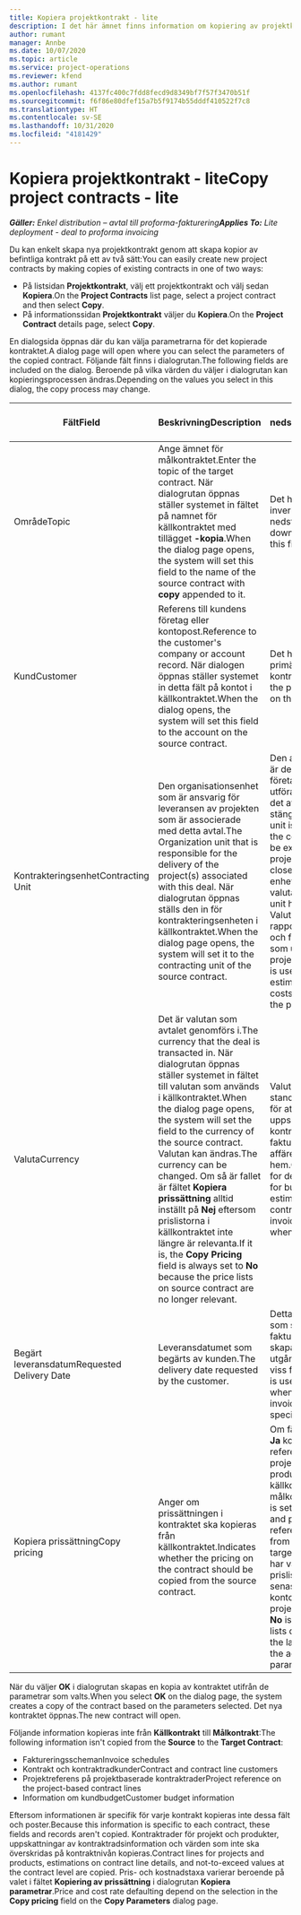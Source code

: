```yaml
---
title: Kopiera projektkontrakt - lite
description: I det här ämnet finns information om kopiering av projektkontrakt i Project Operations.
author: rumant
manager: Annbe
ms.date: 10/07/2020
ms.topic: article
ms.service: project-operations
ms.reviewer: kfend
ms.author: rumant
ms.openlocfilehash: 4137fc400c7fdd8fecd9d8349bf7f57f3470b51f
ms.sourcegitcommit: f6f86e80dfef15a7b5f9174b55dddf410522f7c8
ms.translationtype: HT
ms.contentlocale: sv-SE
ms.lasthandoff: 10/31/2020
ms.locfileid: "4181429"
---
```

# <a name="copy-project-contracts---lite"></a><span data-ttu-id="085b6-103">Kopiera projektkontrakt - lite</span><span class="sxs-lookup"><span data-stu-id="085b6-103">Copy project contracts - lite</span></span>

<span data-ttu-id="085b6-104">_**Gäller:** Enkel distribution – avtal till proforma-fakturering_</span><span class="sxs-lookup"><span data-stu-id="085b6-104">_**Applies To:** Lite deployment - deal to proforma invoicing_</span></span>

<span data-ttu-id="085b6-105">Du kan enkelt skapa nya projektkontrakt genom att skapa kopior av befintliga kontrakt på ett av två sätt:</span><span class="sxs-lookup"><span data-stu-id="085b6-105">You can easily create new project contracts by making copies of existing contracts in one of two ways:</span></span> 

  - <span data-ttu-id="085b6-106">På listsidan **Projektkontrakt**, välj ett projektkontrakt och välj sedan **Kopiera**.</span><span class="sxs-lookup"><span data-stu-id="085b6-106">On the **Project Contracts** list page, select a project contract and then select **Copy**.</span></span>
  - <span data-ttu-id="085b6-107">På informationssidan **Projektkontrakt** väljer du **Kopiera**.</span><span class="sxs-lookup"><span data-stu-id="085b6-107">On the **Project Contract** details page, select **Copy**.</span></span>

<span data-ttu-id="085b6-108">En dialogsida öppnas där du kan välja parametrarna för det kopierade kontraktet.</span><span class="sxs-lookup"><span data-stu-id="085b6-108">A dialog page will open where you can select the parameters of the copied contract.</span></span> <span data-ttu-id="085b6-109">Följande fält finns i dialogrutan.</span><span class="sxs-lookup"><span data-stu-id="085b6-109">The following fields are included on the dialog.</span></span> <span data-ttu-id="085b6-110">Beroende på vilka värden du väljer i dialogrutan kan kopieringsprocessen ändras.</span><span class="sxs-lookup"><span data-stu-id="085b6-110">Depending on the values you select in this dialog, the copy process may change.</span></span>

| <span data-ttu-id="085b6-111">**Fält**</span><span class="sxs-lookup"><span data-stu-id="085b6-111">**Field**</span></span> | <span data-ttu-id="085b6-112">**Beskrivning**</span><span class="sxs-lookup"><span data-stu-id="085b6-112">**Description**</span></span> | <span data-ttu-id="085b6-113">**Inverkan nedströms**</span><span class="sxs-lookup"><span data-stu-id="085b6-113">**Downstream impact**</span></span> |
| --- | --- | --- |
| <span data-ttu-id="085b6-114">Område</span><span class="sxs-lookup"><span data-stu-id="085b6-114">Topic</span></span> | <span data-ttu-id="085b6-115">Ange ämnet för målkontraktet.</span><span class="sxs-lookup"><span data-stu-id="085b6-115">Enter the topic of the target contract.</span></span> <span data-ttu-id="085b6-116">När dialogrutan öppnas ställer systemet in fältet på namnet för källkontraktet med tillägget **-kopia**.</span><span class="sxs-lookup"><span data-stu-id="085b6-116">When the dialog page opens, the system will set this field to the name of the source contract with **copy** appended to it.</span></span> | <span data-ttu-id="085b6-117">Det här fältet har ingen inverkan nedströms.</span><span class="sxs-lookup"><span data-stu-id="085b6-117">There's no downstream impact for this field.</span></span> |
| <span data-ttu-id="085b6-118">Kund</span><span class="sxs-lookup"><span data-stu-id="085b6-118">Customer</span></span> | <span data-ttu-id="085b6-119">Referens till kundens företag eller kontopost.</span><span class="sxs-lookup"><span data-stu-id="085b6-119">Reference to the customer's company or account record.</span></span> <span data-ttu-id="085b6-120">När dialogen öppnas ställer systemet in detta fält på kontot i källkontraktet.</span><span class="sxs-lookup"><span data-stu-id="085b6-120">When the dialog opens, the system will set this field to the account on the source contract.</span></span> | <span data-ttu-id="085b6-121">Det här fältet är den primära kunden i kontraktet.</span><span class="sxs-lookup"><span data-stu-id="085b6-121">This field is the primary customer on the contract.</span></span> |
| <span data-ttu-id="085b6-122">Kontrakteringsenhet</span><span class="sxs-lookup"><span data-stu-id="085b6-122">Contracting Unit</span></span> | <span data-ttu-id="085b6-123">Den organisationsenhet som är ansvarig för leveransen av projekten som är associerade med detta avtal.</span><span class="sxs-lookup"><span data-stu-id="085b6-123">The Organization unit that is responsible for the delivery of the project(s) associated with this deal.</span></span> <span data-ttu-id="085b6-124">När dialogrutan öppnas ställs den in för kontrakteringsenheten i källkontraktet.</span><span class="sxs-lookup"><span data-stu-id="085b6-124">When the dialog page opens, the system will set it to the contracting unit of the source contract.</span></span> | <span data-ttu-id="085b6-125">Den avtalande enheten är den avdelning i företaget som ska utföra projekten efter det att affären har stängts.</span><span class="sxs-lookup"><span data-stu-id="085b6-125">The contracting unit is the division of the company that will be executing the projects after the deal is closed.</span></span> <span data-ttu-id="085b6-126">Varje avtalande enhet har en valuta.</span><span class="sxs-lookup"><span data-stu-id="085b6-126">Every contracting unit has a currency.</span></span> <span data-ttu-id="085b6-127">Valutan används för att rapportera uppskattade och faktiska kostnader som uppstår under projektet.</span><span class="sxs-lookup"><span data-stu-id="085b6-127">This currency is used to report estimated and actual costs incurred during the project.</span></span> |
| <span data-ttu-id="085b6-128">Valuta</span><span class="sxs-lookup"><span data-stu-id="085b6-128">Currency</span></span> | <span data-ttu-id="085b6-129">Det är valutan som avtalet genomförs i.</span><span class="sxs-lookup"><span data-stu-id="085b6-129">The currency that the deal is transacted in.</span></span> <span data-ttu-id="085b6-130">När dialogrutan öppnas ställer systemet in fältet till valutan som används i källkontraktet.</span><span class="sxs-lookup"><span data-stu-id="085b6-130">When the dialog page opens, the system will set the field to the currency of the source contract.</span></span> <span data-ttu-id="085b6-131">Valutan kan ändras.</span><span class="sxs-lookup"><span data-stu-id="085b6-131">The currency can be changed.</span></span> <span data-ttu-id="085b6-132">Om så är fallet är fältet **Kopiera prissättning** alltid inställt på **Nej** eftersom prislistorna i källkontraktet inte längre är relevanta.</span><span class="sxs-lookup"><span data-stu-id="085b6-132">If it is, the **Copy Pricing** field is always set to **No** because the price lists on source contract are no longer relevant.</span></span> | <span data-ttu-id="085b6-133">Valutan används för att standardisera prislistor för att skapa ekonomisk uppskattningar i kontraktet och för att fakturera kunden när affären tas hem.</span><span class="sxs-lookup"><span data-stu-id="085b6-133">Currency is used for default price lists, for building financial estimates on the contract, and for invoicing the customer when the deal is won.</span></span> |
| <span data-ttu-id="085b6-134">Begärt leveransdatum</span><span class="sxs-lookup"><span data-stu-id="085b6-134">Requested Delivery Date</span></span> | <span data-ttu-id="085b6-135">Leveransdatumet som begärts av kunden.</span><span class="sxs-lookup"><span data-stu-id="085b6-135">The delivery date requested by the customer.</span></span> | <span data-ttu-id="085b6-136">Detta datum används som slutdatum när faktureringsdatum skapas med utgångspunkt från en viss frekvens.</span><span class="sxs-lookup"><span data-stu-id="085b6-136">This date is used as the end date when you create invoicing dates along a specific frequency.</span></span> |
| <span data-ttu-id="085b6-137">Kopiera prissättning</span><span class="sxs-lookup"><span data-stu-id="085b6-137">Copy pricing</span></span> | <span data-ttu-id="085b6-138">Anger om prissättningen i kontraktet ska kopieras från källkontraktet.</span><span class="sxs-lookup"><span data-stu-id="085b6-138">Indicates whether the pricing on the contract should be copied from the source contract.</span></span> | <span data-ttu-id="085b6-139">Om fältet är inställt på **Ja** kopieras referenserna projektprislista och produktprislista från källkontraktet till målkontraktet.</span><span class="sxs-lookup"><span data-stu-id="085b6-139">If the field is set to **Yes**, project and product price list references are copied from the source to the target contract.</span></span> <span data-ttu-id="085b6-140">Om **Nej** har valts återställs prislistor utifrån de senaste prislistorna för konto- eller projektparametrarna.</span><span class="sxs-lookup"><span data-stu-id="085b6-140">If **No** is selected, price lists default based on the latest price lists on the account or project parameters.</span></span> |

<span data-ttu-id="085b6-141">När du väljer **OK** i dialogrutan skapas en kopia av kontraktet utifrån de parametrar som valts.</span><span class="sxs-lookup"><span data-stu-id="085b6-141">When you select **OK** on the dialog page, the system creates a copy of the contract based on the parameters selected.</span></span> <span data-ttu-id="085b6-142">Det nya kontraktet öppnas.</span><span class="sxs-lookup"><span data-stu-id="085b6-142">The new contract will open.</span></span>

<span data-ttu-id="085b6-143">Följande information kopieras inte från **Källkontrakt** till **Målkontrakt**:</span><span class="sxs-lookup"><span data-stu-id="085b6-143">The following information isn't copied from the **Source** to the **Target Contract**:</span></span>

  - <span data-ttu-id="085b6-144">Faktureringsscheman</span><span class="sxs-lookup"><span data-stu-id="085b6-144">Invoice schedules</span></span>
  - <span data-ttu-id="085b6-145">Kontrakt och kontraktradkunder</span><span class="sxs-lookup"><span data-stu-id="085b6-145">Contract and contract line customers</span></span>
  - <span data-ttu-id="085b6-146">Projektreferens på projektbaserade kontraktrader</span><span class="sxs-lookup"><span data-stu-id="085b6-146">Project reference on the project-based contract lines</span></span>
  - <span data-ttu-id="085b6-147">Information om kundbudget</span><span class="sxs-lookup"><span data-stu-id="085b6-147">Customer budget information</span></span>

<span data-ttu-id="085b6-148">Eftersom informationen är specifik för varje kontrakt kopieras inte dessa fält och poster.</span><span class="sxs-lookup"><span data-stu-id="085b6-148">Because this information is specific to each contract, these fields and records aren't copied.</span></span> <span data-ttu-id="085b6-149">Kontraktrader för projekt och produkter, uppskattningar av kontraktradsinformation och värden som inte ska överskridas på kontraktnivån kopieras.</span><span class="sxs-lookup"><span data-stu-id="085b6-149">Contract lines for projects and products, estimations on contract line details, and not-to-exceed values at the contract level are copied.</span></span> <span data-ttu-id="085b6-150">Pris- och kostnadstaxa varierar beroende på valet i fältet **Kopiering av prissättning** i dialogrutan **Kopiera parametrar**.</span><span class="sxs-lookup"><span data-stu-id="085b6-150">Price and cost rate defaulting depend on the selection in the **Copy pricing** field on the **Copy Parameters** dialog page.</span></span>
